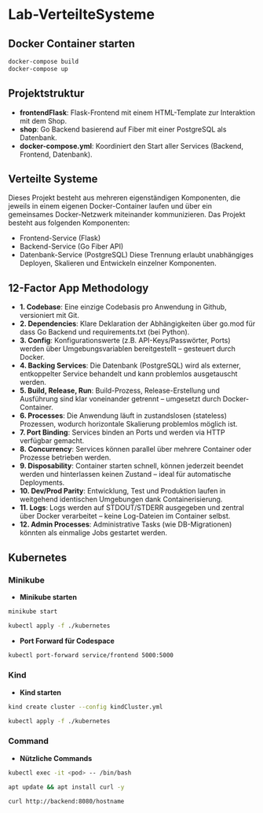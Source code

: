 # Lab-VerteilteSysteme

## Docker Container starten 
```bash
docker-compose build
docker-compose up
```

## Projektstruktur
- **frontendFlask**: Flask-Frontend mit einem HTML-Template zur Interaktion mit dem Shop.
- **shop**: Go Backend basierend auf Fiber mit einer PostgreSQL als Datenbank.
- **docker-compose.yml**: Koordiniert den Start aller Services (Backend, Frontend, Datenbank).

## Verteilte Systeme
Dieses Projekt besteht aus mehreren eigenständigen Komponenten, die jeweils in einem eigenen Docker-Container laufen und über ein gemeinsames Docker-Netzwerk miteinander kommunizieren.
Das Projekt besteht aus folgenden Komponenten:
- Frontend-Service (Flask)
- Backend-Service (Go Fiber API)
- Datenbank-Service (PostgreSQL)
Diese Trennung erlaubt unabhängiges Deployen, Skalieren und Entwickeln einzelner Komponenten.

## 12-Factor App Methodology
- **1. Codebase**: Eine einzige Codebasis pro Anwendung in Github, versioniert mit Git.
- **2. Dependencies**: Klare Deklaration der Abhängigkeiten über go.mod für dass Go Backend und requirements.txt (bei Python).
- **3. Config**: Konfigurationswerte (z.B. API-Keys/Passwörter, Ports) werden über Umgebungsvariablen bereitgestellt – gesteuert durch Docker.
- **4. Backing Services**: Die Datenbank (PostgreSQL) wird als externer, entkoppelter Service behandelt und kann problemlos ausgetauscht werden.
- **5. Build, Release, Run**: Build-Prozess, Release-Erstellung und Ausführung sind klar voneinander getrennt – umgesetzt durch Docker-Container.
- **6. Processes**: Die Anwendung läuft in zustandslosen (stateless) Prozessen, wodurch horizontale Skalierung problemlos möglich ist.
- **7. Port Binding**: Services binden an Ports und werden via HTTP verfügbar gemacht.
- **8. Concurrency**: Services können parallel über mehrere Container oder Prozesse betrieben werden.
- **9. Disposability**: Container starten schnell, können jederzeit beendet werden und hinterlassen keinen Zustand – ideal für automatische Deployments.
- **10. Dev/Prod Parity**: Entwicklung, Test und Produktion laufen in weitgehend identischen Umgebungen dank Containerisierung.
- **11. Logs**: Logs werden auf STDOUT/STDERR ausgegeben und zentral über Docker verarbeitet – keine Log-Dateien im Container selbst.
- **12. Admin Processes**: Administrative Tasks (wie DB-Migrationen) könnten als einmalige Jobs gestartet werden.

## Kubernetes

### Minikube

- **Minikube starten** 

```bash
minikube start 
```

```bash
kubectl apply -f ./kubernetes
```
- **Port Forward für Codespace** 

```bash
kubectl port-forward service/frontend 5000:5000
```

### Kind

- **Kind starten** 

```bash
kind create cluster --config kindCluster.yml  
```
```bash
kubectl apply -f ./kubernetes
``` 

### Command

- **Nützliche Commands**

```bash
kubectl exec -it <pod> -- /bin/bash
```

```bash
apt update && apt install curl -y
```

```bash
curl http://backend:8080/hostname
```